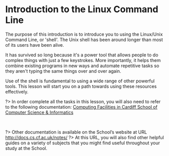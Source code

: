 # Introduction to the Linux Command Line

The purpose of this introduction is to introduce you to using the Linux/Unix Command Line, or 'shell'. The Unix shell has been around longer than most of its users have been alive.

It has survived so long because it's a power tool that allows people to do complex things with just a few keystrokes.
More importantly, it helps them combine existing programs in new ways and automate repetitive tasks so they aren't typing the same things over and over again.

Use of the shell is fundamental to using a wide range of other powerful tools. This lesson will start you on a path towards using these resources effectively.

?> In order complete all the tasks in this lesson, you will also need to refer to the following documentation: [Computing Facilities in Cardiff School of Computer Science & Informatics](http://docs.cs.cf.ac.uk/notes/school-computing-facilities/)

&nbsp;

?> Other documentation is available on the School’s website at URL http://docs.cs.cf.ac.uk/notes/
?> At this URL, you will also find other helpful guides on a variety of subjects that you might find useful throughout your study at the School.
